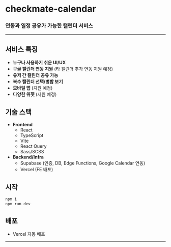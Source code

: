 # checkmate-calendar
### 연동과 일정 공유가 가능한 캘린더 서비스

---

## 서비스 특징

- **누구나 사용하기 쉬운 UI/UX**
- **구글 캘린더 연동 지원** (타 캘린더 추가 연동 지원 예정)
- **유저 간 캘린더 공유 가능**
- **복수 캘린더 선택/병합 보기**
- **모바일 앱** (지원 예정)
- **다양한 위젯** (지원 예정)

## 기술 스택

- **Frontend**
  - React
  - TypeScript
  - Vite
  - React Query
  - Sass/SCSS
- **Backend/Infra**
  - Supabase (인증, DB, Edge Functions, Google Calendar 연동)
  - Vercel (FE 배포)

## 시작

```bash
npm i
npm run dev
```

## 배포

- Vercel 자동 배포

---

